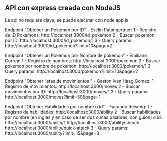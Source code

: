 ## API con express creada con NodeJS

La api no requiere clave, se puede ejecutar con
node app.js

Endpoint "Obtener un Pokémon por ID" - Evelin Paumgertner:
1 - Registro de ID Pokemons:
http://localhost:3000/id_pokemon
2 - Buscar pokemon por ID:
http://localhost:3000/id_pokemon/1
3 - Query params:
http://localhost:3000/id_pokemon?limit=10&page=2

Endpoint "Obtener un Pokémon por Nombre de pokemon" - Emiliano Correa:
1 - Registro de nombres:
http://localhost:3000/pokemon
2 - Buscar pokemon por nombre de pokemon:
http://localhost:3000/pokemon/1
3 - Query params:
http://localhost:3000/pokemon?limit=10&page=2
 
Endpoint "Obtener listas de movimientos " - Gaston Ivan Haag Gomez:
1 - Registro de movimientos:
http://localhost:3000/moves
2 - Buscar movimientos por ID:
http://localhost:3000/moves/1
3 - Query params:
http://localhost:3000/moves?limit=50&page=1

Endpoint "Obtener Habilidades por nombre o id" - Facundo Reiseng:
1 - Registro de habilidades:
http://localhost:3000/ability
2 - Buscar habilidades por nombre (en ingles y en caso de ser dos o mas palabras, con guion) o id:
http://localhost:3000/ability/1
http://localhost:3000/ability/stench
http://localhost:3000/ability/quick-attack
3 - Query params:
http://localhost:3000/ability?limit=15&page=3